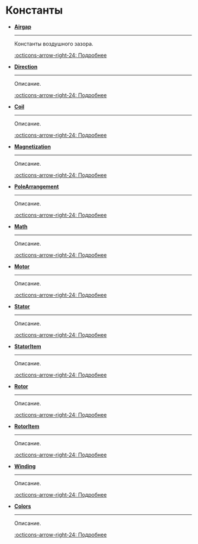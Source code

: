 # Константы

<div class="grid cards" markdown>

-   [**Airgap**](./Airgap.md)

    ---

    Константы воздушного зазора.

    [:octicons-arrow-right-24: Подробнее](./Airgap.md)

-   [**Direction**](./Direction.md)

    ---

    Описание.

    [:octicons-arrow-right-24: Подробнее](./Direction.md)

-   [**Coil**](./Coil.md)

    ---

    Описание.

    [:octicons-arrow-right-24: Подробнее](./Coil.md)

-   [**Magnetization**](./Magnetization.md)

    ---

    Описание.

    [:octicons-arrow-right-24: Подробнее](./Magnetization.md)

-   [**PoleArrangement**](./PoleArrangement.md)

    ---

    Описание.

    [:octicons-arrow-right-24: Подробнее](./PoleArrangement.md)

-   [**Math**](./Math.md)

    ---

    Описание.

    [:octicons-arrow-right-24: Подробнее](./Math.md)

-   [**Motor**](./Motor.md)

    ---

    Описание.

    [:octicons-arrow-right-24: Подробнее](./Motor.md)

-   [**Stator**](./Stator.md)

    ---

    Описание.

    [:octicons-arrow-right-24: Подробнее](./Stator.md)

-   [**StatorItem**](./StatorItem.md)

    ---

    Описание.

    [:octicons-arrow-right-24: Подробнее](./StatorItem.md)

-   [**Rotor**](./Rotor.md)

    ---

    Описание.

    [:octicons-arrow-right-24: Подробнее](./Rotor.md)

-   [**RotorItem**](./RotorItem.md)

    ---

    Описание.

    [:octicons-arrow-right-24: Подробнее](./RotorItem.md)

-   [**Winding**](./Winding.md)

    ---

    Описание.

    [:octicons-arrow-right-24: Подробнее](./Winding.md)

-   [**Colors**](./Colors.md)

    ---

    Описание.

    [:octicons-arrow-right-24: Подробнее](./Colors.md)

</div>